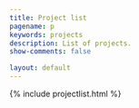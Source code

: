 ```yaml
---
title: Project list
pagename: p
keywords: projects
description: List of projects.
show-comments: false

layout: default
---
```

{% include projectlist.html %}
